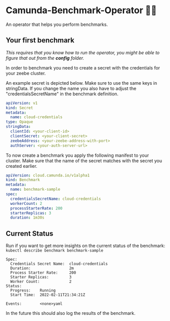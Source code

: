 # Camunda-Benchmark-Operator 🏋️‍♀️

An operator that helps you perform benchmarks.  

## Your first benchmark
*This requires that you know how to run the operator, you might be able to figure that out from the <b>config</b> folder.*

In order to benchmark you need to create a secret with the credentials for your zeebe cluster.

An example secret is depicted below. Make sure to use the same keys in stringData.
If you change the name you also have to adjust the "credentialsSecretName" in the benchmark definition.

```yaml
apiVersion: v1
kind: Secret
metadata:
  name: cloud-credentials
type: Opaque
stringData:
  clientId: <your-client-id>
  clientSecret: <your-client-secret>
  zeebeAddress: <your-zeebe-address-with-port>
  authServer: <your-auth-server-url>
```

To now create a benchmark you apply the following manifest to your cluster. 
Make sure that the name of the secret matches with the secret you created earlier.

```yaml
apiVersion: cloud.camunda.io/v1alpha1
kind: Benchmark
metadata:
  name: benchmark-sample
spec:
  credentialsSecretName: cloud-credentials
  workerCount: 2
  processStarterRate: 200
  starterReplicas: 3
  duration: 1m30s
```


## Current Status

Run if you want to get more insights on the current status of the benchmark:
`kubectl describe benchmark benchmark-sample`
```
Spec:
  Credentials Secret Name:  cloud-credentials
  Duration:                 2m
  Process Starter Rate:     200
  Starter Replicas:         3
  Worker Count:             2
Status:
  Progress:    Running
  Start Time:  2022-02-11T21:34:21Z

Events:        <none>yaml
```

In the future this should also log the results of the benchmark. 

